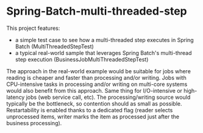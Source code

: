 Spring-Batch-multi-threaded-step
================================

This project features:
  - a simple test case to see how a multi-threaded step executes in Spring Batch (MultiThreadedStepTest)
  - a typical real-world sample that leverages Spring Batch's multi-thread step execution (BusinessJobMultiThreadedStepTest)

The approach in the real-world example would be suitable for jobs where reading is cheaper and faster 
than processing and/or writing. Jobs with CPU-intensive tasks in processing and/or writing on multi-core systems would
also benefit from this approach. Same thing for I/O-intensive or high-latency jobs (web service call, etc).
The processing/writing source would typically be the bottleneck, so contention should as small as possible.
Restartability is enabled thanks to a dedicated flag (reader selects unprocessed items, writer marks the item
as processed just after the business processing).